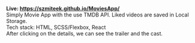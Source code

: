 <b>Live: https://szmiteek.github.io/MoviesApp/ </b> <br>
Simply Movie App with the use TMDB API. Liked videos are saved in Local Storage. <br>
Tech stack: HTML, SCSS/Flexbox, React <br>
After clicking on the details, we can see the trailer and the cast.


